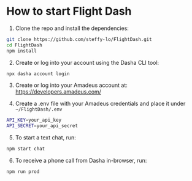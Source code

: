 # How to start Flight Dash

1. Clone the repo and install the dependencies:

```sh
git clone https://github.com/steffy-lo/FlightDash.git
cd FlightDash
npm install
```

2. Create or log into your account using the Dasha CLI tool:

```sh
npx dasha account login
```

3. Create or log into your Amadeus account at: https://developers.amadeus.com/

4. Create a .env file with your Amadeus credentials and place it under `~/FlightDash/.env`
```sh
API_KEY=your_api_key
API_SECRET=your_api_secret
```

5. To start a text chat, run:

```sh
npm start chat
```

6. To receive a phone call from Dasha in-browser, run:

```sh
npm run prod
```

